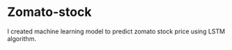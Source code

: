 # Zomato-stock
I created machine learning model to predict zomato stock price using LSTM algorithm.
